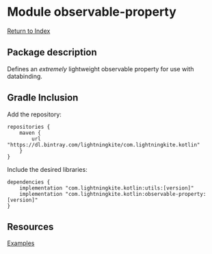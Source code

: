 # Module observable-property

[Return to Index](../)

## Package description

Defines an *extremely* lightweight observable property for use with databinding.

## Gradle Inclusion



Add the repository:

```
repositories {
    maven {
        url "https://dl.bintray.com/lightningkite/com.lightningkite.kotlin"
    }
}
```

Include the desired libraries:

```
dependencies {
    implementation "com.lightningkite.kotlin:utils:[version]"
    implementation "com.lightningkite.kotlin:observable-property:[version]"
}
```

## Resources

[Examples](https://github.com/lightningkite/lk-kotlin/tree/master/observable-property/src/test/kotlin/lk/kotlin/observable/property/example)